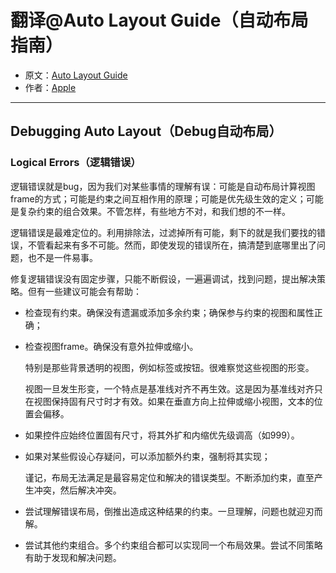 # 翻译@Auto Layout Guide（自动布局指南）

- 原文：[Auto Layout Guide](https://developer.apple.com/library/content/documentation/UserExperience/Conceptual/AutolayoutPG/index.html#//apple_ref/doc/uid/TP40010853)
- 作者：[Apple](https://developer.apple.com/library/content/navigation/)

---

## Debugging Auto Layout（Debug自动布局）

### Logical Errors（逻辑错误）

逻辑错误就是bug，因为我们对某些事情的理解有误：可能是自动布局计算视图frame的方式；可能是约束之间互相作用的原理；可能是优先级生效的定义；可能是复杂约束的组合效果。不管怎样，有些地方不对，和我们想的不一样。

逻辑错误是最难定位的。利用排除法，过滤掉所有可能，剩下的就是我们要找的错误，不管看起来有多不可能。然而，即使发现的错误所在，搞清楚到底哪里出了问题，也不是一件易事。

修复逻辑错误没有固定步骤，只能不断假设，一遍遍调试，找到问题，提出解决策略。但有一些建议可能会有帮助：

- 检查现有约束。确保没有遗漏或添加多余约束；确保参与约束的视图和属性正确；
- 检查视图frame。确保没有意外拉伸或缩小。

	特别是那些背景透明的视图，例如标签或按钮。很难察觉这些视图的形变。
	
	视图一旦发生形变，一个特点是基准线对齐不再生效。这是因为基准线对齐只在视图保持固有尺寸时才有效。如果在垂直方向上拉伸或缩小视图，文本的位置会偏移。
	
- 如果控件应始终位置固有尺寸，将其外扩和内缩优先级调高（如999）。
- 如果对某些假设心存疑问，可以添加额外约束，强制将其实现；

	谨记，布局无法满足是最容易定位和解决的错误类型。不断添加约束，直至产生冲突，然后解决冲突。
	
- 尝试理解错误布局，倒推出造成这种结果的约束。一旦理解，问题也就迎刃而解。
- 尝试其他约束组合。多个约束组合都可以实现同一个布局效果。尝试不同策略有助于发现和解决问题。